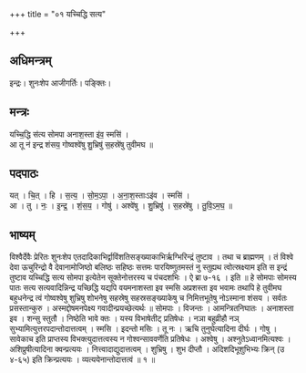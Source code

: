 +++
title = "०१ यच्चिद्धि सत्य"

+++
## अधिमन्त्रम्
इन्द्रः। शुनःशेप आजीगर्तिः। पङ्क्तिः।

## मन्त्रः
यच्चि॒द्धि स॑त्य सोमपा अनाश॒स्ता इ॑व॒ स्मसि॑ ।  
आ तू न॑ इन्द्र शंसय॒ गोष्वश्वे॑षु शु॒भ्रिषु॑ स॒हस्रे॑षु तुवीमघ ॥

## पदपाठः
यत् । चि॒त् । हि । स॒त्य॒ । सो॒म॒ऽपा॒ । अ॒ना॒श॒स्ताःऽइ॑व । स्मसि॑ ।  
आ । तु । नः॒ । इ॒न्द्र॒ । शं॒स॒य॒ । गोषु॑ । अश्वे॑षु । शु॒भ्रिषु॑ । स॒हस्रे॑षु । तु॒वि॒ऽम॒घ॒ ॥

## भाष्यम्
विश्वैर्देवैः प्रेरितः शुनःशेप एतदादिकाभिर्द्वाविंशतिसङ्ख्याकाभिर्ऋग्भिरिन्द्रं तुष्टाव । तथा च ब्राह्मणम् । तं विश्वे देवा ऊचुरिन्द्रो वै देवानामोजिष्ठो बलिष्ठः सहिष्ठः सत्तमः पारयिष्णुतमस्तं नु स्तुह्यथ त्वोत्स्रक्ष्याम इति स इन्द्रं तुष्टाव यच्चिद्धि सत्य सोमपा इत्येतेन सूक्तेनोत्तरस्य च पंचदशभिः । ऐ ब्रा ७-१६ । इति ॥ हे सोमपाः सोमस्य पातः सत्य सत्यवादिन्निन्द्र यच्छिद्धि यद्यपि वयमनाशस्ता इव स्मसि अप्रशस्ता इव भवामः तथापि हे तुवीमघ बहुधनेन्द्र त्वं गोष्वश्वेषु शुभ्रिषु शोभनेषु सहस्रेषु सहस्रसङ्ख्याकेषु च निमित्तभूतेषु नोऽस्माना शंसय । सर्वतः प्रसस्तान्कुरु । अस्मद्दोषमनपेक्ष्य गवादीन्प्रयच्छेत्यर्थः ॥ सोमपाः । विजन्तः । आमन्त्रितनिघातः । अनाशस्ता इव । शन्सु स्तुतौ । निष्ठेति भावे क्तः । यस्य विभाषेतीट् प्रतिषेधः । नञा बहुव्रीहौ नञ् सुभ्यामित्युत्तरपदान्तोदात्तत्वम् । स्मसि । इदन्तो मसिः । तू नः । ऋचि तुनुघेत्यादिना दीर्घः । गोषु । सावेकाच इति प्राप्तस्य विभक्त्युदात्तत्वस्य न गोश्वन्साववर्णेति प्रतिषेधः । अश्वेषु । अश्नुतेऽध्वानमित्यश्वः । अशिप्रुषीत्यादिना क्वन्प्रत्ययः । नित्त्वादाद्युदात्तत्वम् । शुभ्रिषु । शुभ दीप्तौ । अदिशदिभूशुभिभ्यः क्रिन् (उ ४-६५) इति क्रिन्प्रत्ययः । व्यत्ययेनान्तोदात्तत्वं ॥ १ ॥